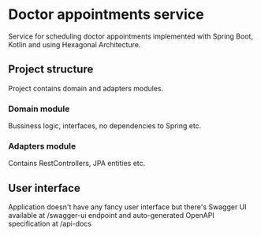 # Doctor appointments service
Service for scheduling doctor appointments implemented with Spring Boot, Kotlin and using Hexagonal Architecture.

## Project structure
Project contains domain and adapters modules.
### Domain module
Bussiness logic, interfaces, no dependencies to Spring etc.
### Adapters module
Contains RestControllers, JPA entities etc.

## User interface
Application doesn't have any fancy user interface but there's Swagger UI available at /swagger-ui endpoint and auto-generated OpenAPI specification at /api-docs
